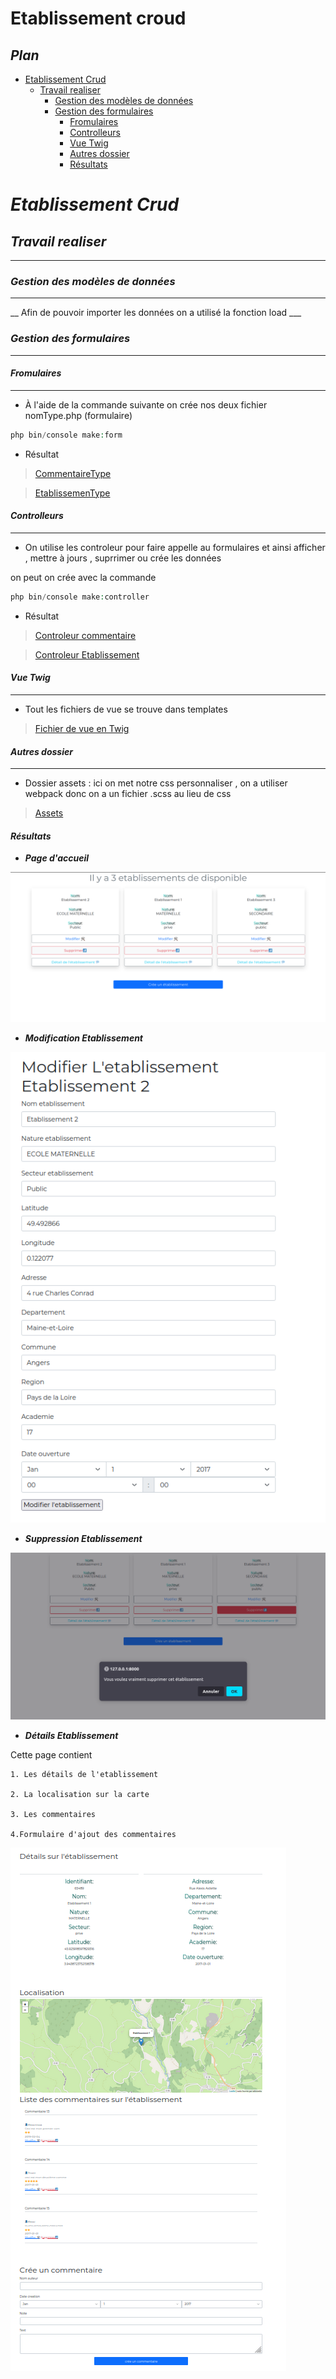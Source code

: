 #  Etablissement croud #




## ***Plan*** ##

* [Etablissement Crud](#etablissement-crud)
   * [Travail realiser](#travail-realiser)
      * [Gestion des modèles de données](#gestion-modele)
      * [Gestion des formulaires](#gestion-fromulaire)
        * [Fromulaires](#formulaires)
        * [Controlleurs](#controlleurs)
        * [Vue Twig](#twig)
        * [Autres dossier](#dossier)
        * [Résultats](#resultat)
     
    
    




# ***Etablissement Crud*** #

<div id="travail-realiser" align="center"></div>

## ***Travail realiser*** ##

---

<div id="gestion-modele" align="center"></div>

### ***Gestion des modèles de données*** ###

---


__ Afin de pouvoir importer les données on a utilisé la fonction load  ___


<div id="gestion-fromulaire" align="center"></div>

### ***Gestion des formulaires*** ###

---

<div id="formulaires" align="center"></div>

#### ***Fromulaires*** ####

---

- À l'aide de la commande suivante on crée nos deux fichier nomType.php (formulaire)

```php
php bin/console make:form
```
- Résultat

> [CommentaireType](src/From/resources/CommentairesType.php)

> [EtablissemenType](src/From/EtablissementType.php) 

<div id="controlleurs" align="center"></div>

#### ***Controlleurs*** ####

---

- On utilise les controleur pour faire appelle au formulaires et ainsi afficher , mettre à jours , suprrimer ou crée les données

on peut on crée avec la commande 
```php
php bin/console make:controller

```

- Résultat 

> [Controleur commentaire](src/Controller/CommentaireController.php) 

> [Controleur Etablissement](src/Controller/EtablissementController.php) 

<div id="twig" align="center"></div>

#### ***Vue Twig*** ####

---

- Tout les fichiers de vue se trouve dans templates

> [Fichier de vue en Twig](templates/) 

<div id="dossier" align="center"></div>

#### ***Autres dossier*** ####

---

- Dossier assets : ici on met notre css personnaliser , on a utiliser webpack donc on a un fichier .scss au lieu de css

> [Assets](assets/)

<div id="resultat" align="center"></div>

#### ***Résultats*** ####

- ***Page d'accueil***

![Page d'accueil](public/images/PageAcc.png)

- ***Modification Etablissement***

![Modification](public/images/Modifier.png)

- ***Suppression Etablissement***

![Suppression](public/images/supprimer.png)

- ***Détails Etablissement***

Cette page contient 

    1. Les détails de l'etablissement 

    2. La localisation sur la carte 

    3. Les commentaires

    4.Formulaire d'ajout des commentaires 

![Details](public/images/Details.png)
 